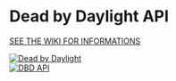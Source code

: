 # Dead by Daylight API

[SEE THE WIKI FOR INFORMATIONS](https://github.com/dearvoodoo/dbd/wiki)

[![Dead by Daylight](https://img.shields.io/badge/Dead%20by%20Daylight-4.0.0%20[PTB]-red)](https://forum.deadbydaylight.com/en/discussion/130916/)  
[![DBD API](https://img.shields.io/badge/DBD%20API-1.1.1-blue)](https://bridge.buddyweb.fr/docs/dbd)

